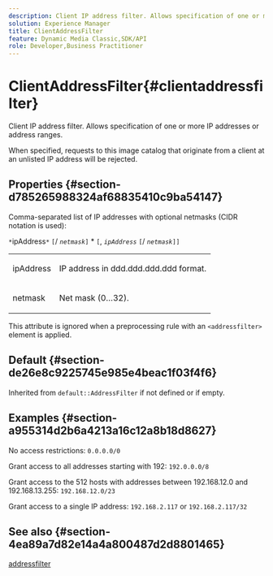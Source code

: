 ```yaml
---
description: Client IP address filter. Allows specification of one or more IP addresses or address ranges.
solution: Experience Manager
title: ClientAddressFilter
feature: Dynamic Media Classic,SDK/API
role: Developer,Business Practitioner
---
```


# ClientAddressFilter{#clientaddressfilter}

Client IP address filter. Allows specification of one or more IP addresses or address ranges.

When specified, requests to this image catalog that originate from a client at an unlisted IP address will be rejected.

## Properties {#section-d785265988324af68835410c9ba54147}

Comma-separated list of IP addresses with optional netmasks (CIDR notation is used):

`*`ipAddress`*` `[`/ *`netmask`*`]` &#42; `[`, *`ipAddress`* `[`/ *`netmask`*`]]`

<table id="simpletable_9F82BB0D42A9434883F2F70A2A92898C"> 
 <tr class="strow"> 
  <td class="stentry"> <p><span class="varname"> ipAddress</span> </p> </td> 
  <td class="stentry"> <p>IP address in <span class="varname"> ddd.ddd.ddd.ddd</span> format. </p></td> 
 </tr> 
 <tr class="strow"> 
  <td class="stentry"> <p><span class="varname"> netmask</span> </p></td> 
  <td class="stentry"> <p>Net mask (0…32). </p></td> 
 </tr> 
</table>

This attribute is ignored when a preprocessing rule with an `<addressfilter>` element is applied.

## Default {#section-de26e8c9225745e985e4beac1f03f4f6}

Inherited from `default::AddressFilter` if not defined or if empty.

## Examples {#section-a955314d2b6a4213a16c12a8b18d8627}

No access restrictions: `0.0.0.0/0`

Grant access to all addresses starting with 192: `192.0.0.0/8`

Grant access to the 512 hosts with addresses between 192.168.12.0 and 192.168.13.255: `192.168.12.0/23`

Grant access to a single IP address: `192.168.2.117` or `192.168.2.117/32`

## See also {#section-4ea89a7d82e14a4a800487d2d8801465}

[addressfilter](../../../../../is-api/image-catalog/image-serving-api-ref/c-image-catalog-reference/c-rule-set-reference/r-addressfilter-rule.md#reference-48c369f56ecd4034b410da5a94a9dfd1) 
